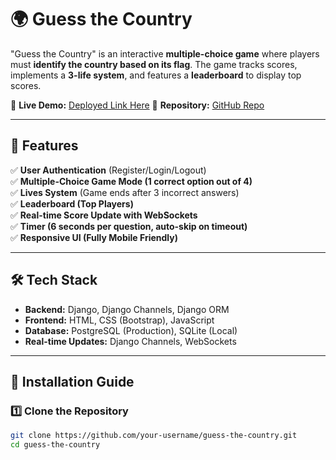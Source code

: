 # 🌍 Guess the Country

"Guess the Country" is an interactive **multiple-choice game** where players must **identify the country based on its flag**. The game tracks scores, implements a **3-life system**, and features a **leaderboard** to display top scores.

🚀 **Live Demo:** [Deployed Link Here](https://guess-the-flag-game.onrender.com/)
📂 **Repository:** [GitHub Repo](https://github.com/your-username/guess-the-country)

---

## 🎯 Features

✅ **User Authentication** (Register/Login/Logout)  
✅ **Multiple-Choice Game Mode (1 correct option out of 4)**  
✅ **Lives System** (Game ends after 3 incorrect answers)  
✅ **Leaderboard (Top Players)**  
✅ **Real-time Score Update with WebSockets**  
✅ **Timer (6 seconds per question, auto-skip on timeout)**  
✅ **Responsive UI (Fully Mobile Friendly)**  

---

## 🛠️ Tech Stack

- **Backend:** Django, Django Channels, Django ORM  
- **Frontend:** HTML, CSS (Bootstrap), JavaScript  
- **Database:** PostgreSQL (Production), SQLite (Local)  
- **Real-time Updates:** Django Channels, WebSockets  

---

## 🔧 Installation Guide

### **1️⃣ Clone the Repository**
```bash
git clone https://github.com/your-username/guess-the-country.git
cd guess-the-country
